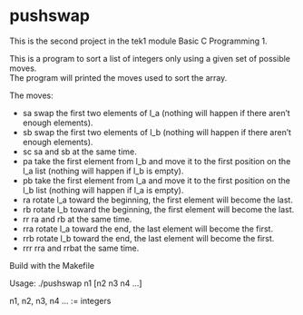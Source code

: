 # pushswap

This is the second project in the tek1 module Basic C Programming 1.

This is a program to sort a list of integers only using a given set of possible moves.  
The program will printed the moves used to sort the array.

The moves:
- sa swap the first two elements of l_a (nothing will happen if there aren’t enough elements).
- sb swap the first two elements of l_b (nothing will happen if there aren’t enough elements).
- sc sa and sb at the same time.
- pa take the first element from l_b and move it to the first position on the l_a list (nothing will happen if l_b is empty).
- pb take the first element from l_a and move it to the first position on the l_b list (nothing will happen if l_a is empty).
- ra rotate l_a toward the beginning, the first element will become the last.
- rb rotate l_b toward the beginning, the first element will become the last.
- rr ra and rb at the same time.
- rra rotate l_a toward the end, the last element will become the first.
- rrb rotate l_b toward the end, the last element will become the first.
- rrr rra and rrbat the same time.

Build with the Makefile

Usage: ./pushswap n1 [n2 n3 n4 ...]

n1, n2, n3, n4 ... := integers
